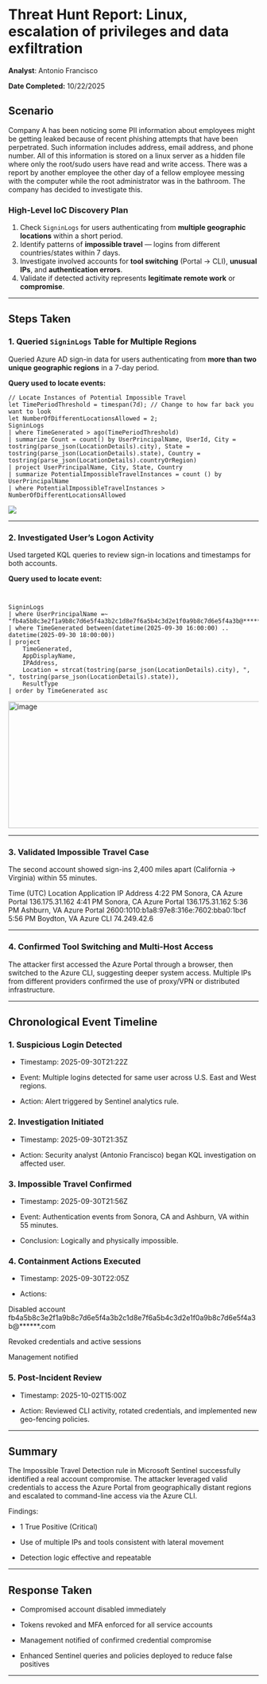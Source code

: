 # Threat Hunt Report: Linux, escalation of privileges and data exfiltration 

**Analyst**: Antonio Francisco

**Date Completed:** 10/22/2025



##  Scenario

Company A has been noticing some PII information about employees might be getting leaked because of recent phishing attempts that have been perpetrated. Such information includes address, email address, and phone number. All of this information is stored on a linux server as a hidden file where only the root/sudo users have read and write access. There was a report by another employee the other day of a fellow employee messing with the computer while the root administrator was in the bathroom. The company has decided to investigate this. 


### High-Level IoC Discovery Plan

1. Check `SigninLogs` for users authenticating from **multiple geographic locations** within a short period.  
2. Identify patterns of **impossible travel** — logins from different countries/states within 7 days.  
3. Investigate involved accounts for **tool switching** (Portal → CLI), **unusual IPs**, and **authentication errors**.  
4. Validate if detected activity represents **legitimate remote work** or **compromise**.  


---

## Steps Taken

### 1. Queried `SigninLogs` Table for Multiple Regions
Queried Azure AD sign-in data for users authenticating from **more than two unique geographic regions** in a 7-day period.

**Query used to locate events:**

```kql
// Locate Instances of Potential Impossible Travel
let TimePeriodThreshold = timespan(7d); // Change to how far back you want to look
let NumberOfDifferentLocationsAllowed = 2;
SigninLogs
| where TimeGenerated > ago(TimePeriodThreshold)
| summarize Count = count() by UserPrincipalName, UserId, City = tostring(parse_json(LocationDetails).city), State = tostring(parse_json(LocationDetails).state), Country = tostring(parse_json(LocationDetails).countryOrRegion)
| project UserPrincipalName, City, State, Country
| summarize PotentialImpossibleTravelInstances = count () by UserPrincipalName
| where PotentialImpossibleTravelInstances > NumberOfDifferentLocationsAllowed
```
<div style="display:flex;flex-direction:column;gap:10px">
  <img src="https://res.cloudinary.com/dk3bkl3ji/image/upload/v1760154342/Screenshot_2025-10-10_234316_s71u5u.png">
</div>

---

### 2. Investigated User’s Logon Activity

Used targeted KQL queries to review sign-in locations and timestamps for both accounts.

**Query used to locate event:**

```kql


SigninLogs
| where UserPrincipalName =~ "fb4a5b8c3e2f1a9b8c7d6e5f4a3b2c1d8e7f6a5b4c3d2e1f0a9b8c7d6e5f4a3b@******.com"
| where TimeGenerated between(datetime(2025-09-30 16:00:00) .. datetime(2025-09-30 18:00:00))
| project 
    TimeGenerated,
    AppDisplayName,
    IPAddress,
    Location = strcat(tostring(parse_json(LocationDetails).city), ", ", tostring(parse_json(LocationDetails).state)),
    ResultType
| order by TimeGenerated asc
```
<img width="1436" height="255" alt="image" src="https://github.com/user-attachments/assets/fae5c1f3-b7c0-42ed-8d4a-9dc2a51a1f1f" />


---

### 3. Validated Impossible Travel Case

The second account showed sign-ins 2,400 miles apart (California → Virginia) within 55 minutes.

Time (UTC)	Location	Application	IP Address
4:22 PM	Sonora, CA	Azure Portal	136.175.31.162
4:41 PM	Sonora, CA	Azure Portal	136.175.31.162
5:36 PM	Ashburn, VA	Azure Portal	2600:1010:b1a8:97e8:316e:7602:bba0:1bcf
5:56 PM	Boydton, VA	Azure CLI	74.249.42.6


---

### 4. Confirmed Tool Switching and Multi-Host Access

The attacker first accessed the Azure Portal through a browser, then switched to the Azure CLI, suggesting deeper system access.
Multiple IPs from different providers confirmed the use of proxy/VPN or distributed infrastructure.


---

## Chronological Event Timeline 

### 1. Suspicious Login Detected

- Timestamp: 2025-09-30T21:22Z

- Event: Multiple logins detected for same user across U.S. East and West regions.

- Action: Alert triggered by Sentinel analytics rule.

### 2. Investigation Initiated

- Timestamp: 2025-09-30T21:35Z

- Action: Security analyst (Antonio Francisco) began KQL investigation on affected user.

### 3. Impossible Travel Confirmed

- Timestamp: 2025-09-30T21:56Z

- Event: Authentication events from Sonora, CA and Ashburn, VA within 55 minutes.

- Conclusion: Logically and physically impossible.

### 4. Containment Actions Executed

- Timestamp: 2025-09-30T22:05Z

- Actions:

Disabled account fb4a5b8c3e2f1a9b8c7d6e5f4a3b2c1d8e7f6a5b4c3d2e1f0a9b8c7d6e5f4a3b@******.com

Revoked credentials and active sessions

Management notified

### 5. Post-Incident Review

- Timestamp: 2025-10-02T15:00Z

- Action: Reviewed CLI activity, rotated credentials, and implemented new geo-fencing policies.
 

---

## Summary

The Impossible Travel Detection rule in Microsoft Sentinel successfully identified a real account compromise.
The attacker leveraged valid credentials to access the Azure Portal from geographically distant regions and escalated to command-line access via the Azure CLI.

Findings:

- 1 True Positive (Critical)

- Use of multiple IPs and tools consistent with lateral movement

- Detection logic effective and repeatable


---

## Response Taken

- Compromised account disabled immediately

- Tokens revoked and MFA enforced for all service accounts

- Management notified of confirmed credential compromise

- Enhanced Sentinel queries and policies deployed to reduce false positives

---

